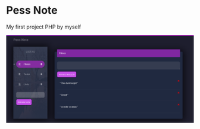 # Pess Note
 My first project PHP by myself 
 
 ![Preview-Screens](https://github.com/LeonardoPess/Pess-Note/blob/main/Screenshot_1.png)
